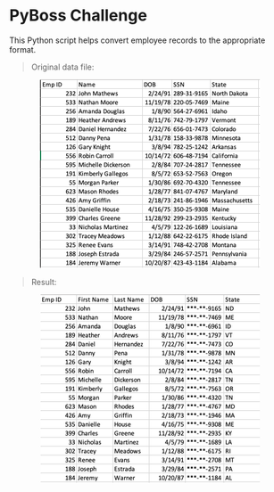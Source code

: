# PyBoss Challenge 

This Python script helps convert employee records to the appropriate format.

> Original data file: 

<html>
<center>
<img src="https://raw.githubusercontent.com/ying-li-python/python-challenge/master/PyBoss/Images/original.png">
</center>
</html>


> Result: 
<html>
<center>
<img src="https://raw.githubusercontent.com/ying-li-python/python-challenge/master/PyBoss/Images/output.png">
</center>
</html>
